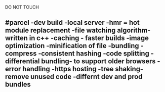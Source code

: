 DO NOT TOUCH 


#parcel 
-dev build
-local server
-hmr = hot module replacement
-file watching algorithm- written in c++
-caching - faster builds
-image optimization
-minification of file
-bundling
-compress 
-consistent hashing 
-code splitting 
-differential bundling- to support older browsers
-error handling
-https hosting
-tree shaking- remove unused code
-differnt dev and prod bundles
-
